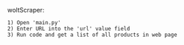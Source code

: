 woltScraper:

    1) Open 'main.py'
    2) Enter URL into the 'url' value field
    3) Run code and get a list of all products in web page
